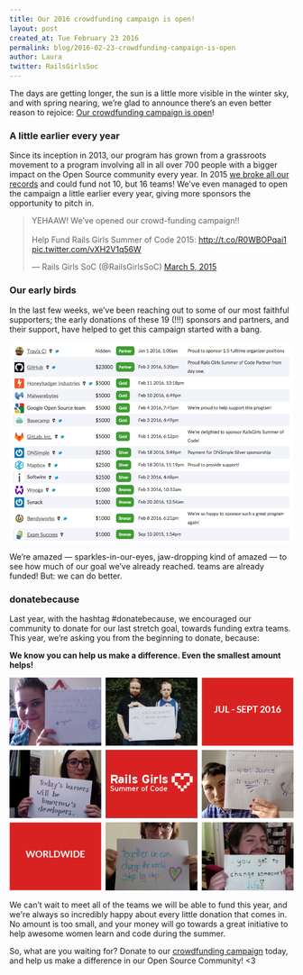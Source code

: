 ```yaml
---
title: Our 2016 crowdfunding campaign is open!
layout: post
created_at: Tue February 23 2016
permalink: blog/2016-02-23-crowdfunding-campaign-is-open
author: Laura
twitter: RailsGirlsSoc
---
```


The days are getting longer, the sun is a little more visible in the winter sky, and with spring nearing, we’re glad to announce there’s an even better reason to rejoice: [Our crowdfunding campaign is open](http://railsgirlssummerofcode.org/campaign/)! 

### A little earlier every year

Since its inception in 2013, our program has grown from a grassroots movement to a program involving all in all over 700 people with a bigger impact on the Open Source community every year. In 2015 [we broke all our records](http://foundation.travis-ci.org/2015/12/02/record-breaking-rgsoc/) and could fund not 10, but 16 teams! We’ve even managed to open the campaign a little earlier every year, giving more sponsors the opportunity to pitch in. 


 <blockquote class="twitter-tweet" data-lang="en"><p lang="en" dir="ltr">YEHAAW! We’ve opened our crowd-funding campaign!!<br><br>Help Fund Rails Girls Summer of Code 2015: <a href="http://t.co/R0WBOPqai1">http://t.co/R0WBOPqai1</a> <a href="http://t.co/vXH2V1q56W">pic.twitter.com/vXH2V1q56W</a></p>&mdash; Rails Girls SoC (@RailsGirlsSoC) <a href="https://twitter.com/RailsGirlsSoC/status/573494852345851904">March 5, 2015</a></blockquote> 

### Our early birds

In the last few weeks, we’ve been reaching out to some of our most faithful supporters; the early donations of these 19 (!!!) sponsors and partners, and their support, have helped to get this campaign started with a bang.

![](/img/blog/2016/earlybirdsponsors_2016.png)

We’re amazed — sparkles-in-our-eyes, jaw-dropping kind of amazed — to see how much of our goal we’ve already reached. teams are already funded! But: we can do better.

### donatebecause

Last year, with the hashtag #donatebecause, we encouraged our community to donate for our last stretch goal, towards funding extra teams. This year, we’re asking you from the beginning to donate, because:  

**We know you can help us make a difference. Even the smallest amount helps!**   

<!--<blockquote class="twitter-tweet" data-lang="en"><p lang="en" dir="ltr">How about helping <a href="https://twitter.com/RailsGirlsSoC">@RailsGirlsSoC</a> fund one more team before the May Day? <a href="http://t.co/3KCo5Dqb5v">http://t.co/3KCo5Dqb5v</a> Please <a href="https://twitter.com/hashtag/donatebecause?src=hash">#donatebecause</a> <a href="http://t.co/yzqD8IsPUo">pic.twitter.com/yzqD8IsPUo</a></p>&mdash; Piotr Szotkowski (@chastell) <a href="https://twitter.com/chastell/status/593398292261777408">April 29, 2015</a></blockquote>  -->

![](/img/blog/2016/donatebecause-collage.png)

<script async src="//platform.twitter.com/widgets.js" charset="utf-8"></script>  


We can’t wait to meet all of the teams we will be able to fund this year, and we're always so incredibly happy about every little donation that comes in. No amount is too small, and your money will go towards a great initiative to help awesome women learn and code during the summer.  

So, what are you waiting for? Donate to our [crowdfunding campaign](http://railsgirlssummerofcode.org/campaign/) today, and help us make a difference in our Open Source Community! <3

